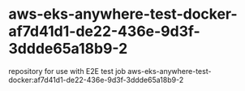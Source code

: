 # aws-eks-anywhere-test-docker-af7d41d1-de22-436e-9d3f-3ddde65a18b9-2
repository for use with E2E test job aws-eks-anywhere-test-docker:af7d41d1-de22-436e-9d3f-3ddde65a18b9-2
